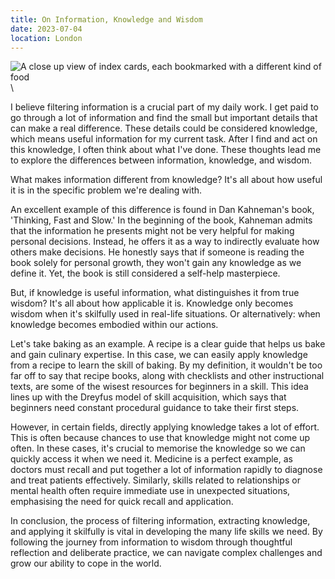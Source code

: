 ```yaml
---
title: On Information, Knowledge and Wisdom
date: 2023-07-04
location: London
---
```


![A close up view of index cards, each bookmarked with a different kind of
food](/images/recipe-indexes.jpg)\

I believe filtering information is a crucial part of my daily work. I get paid
to go through a lot of information and find the small but important details
that can make a real difference. These details could be considered knowledge,
which means useful information for my current task. After I find and act on
this knowledge, I often think about what I've done. These thoughts lead me to
explore the differences between information, knowledge, and wisdom.

What makes information different from knowledge? It's all about how
useful it is in the specific problem we're dealing with.

An excellent example of this difference is found in Dan Kahneman's
book, 'Thinking, Fast and Slow.' In the beginning of the book,
Kahneman admits that the information he presents might not be very
helpful for making personal decisions. Instead, he offers it as a way to
indirectly evaluate how others make decisions. He honestly says that if
someone is reading the book solely for personal growth, they won't gain
any knowledge as we define it. Yet, the book is still considered a
self-help masterpiece.

But, if knowledge is useful information, what distinguishes it from true
wisdom? It's all about how applicable it is. Knowledge only becomes wisdom when
it's skilfully used in real-life situations. Or alternatively: when knowledge
becomes embodied within our actions.

Let's take baking as an example. A recipe is a clear guide that helps
us bake and gain culinary expertise. In this case, we can easily apply
knowledge from a recipe to learn the skill of baking. By my definition,
it wouldn't be too far off to say that recipe books, along with
checklists and other instructional texts, are some of the wisest
resources for beginners in a skill. This idea lines up with the Dreyfus
model of skill acquisition, which says that beginners need constant
procedural guidance to take their first steps.

However, in certain fields, directly applying knowledge takes a lot of
effort. This is often because chances to use that knowledge might not
come up often. In these cases, it's crucial to memorise the knowledge
so we can quickly access it when we need it. Medicine is a perfect
example, as doctors must recall and put together a lot of information
rapidly to diagnose and treat patients effectively. Similarly, skills
related to relationships or mental health often require immediate use in
unexpected situations, emphasising the need for quick recall and
application.

In conclusion, the process of filtering information, extracting
knowledge, and applying it skilfully is vital in developing the many
life skills we need. By following the journey from information to wisdom
through thoughtful reflection and deliberate practice, we can navigate
complex challenges and grow our ability to cope in the world.
